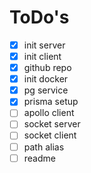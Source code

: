 # ToDo's

-   [x] init server
-   [x] init client
-   [x] github repo
-   [x] init docker
-   [x] pg service
-   [x] prisma setup
-   [ ] apollo client
-   [ ] socket server
-   [ ] socket client
-   [ ] path alias
-   [ ] readme
